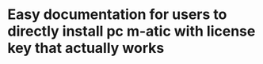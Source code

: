 # Easy documentation for users to directly install pc m-atic with license key that actually works



